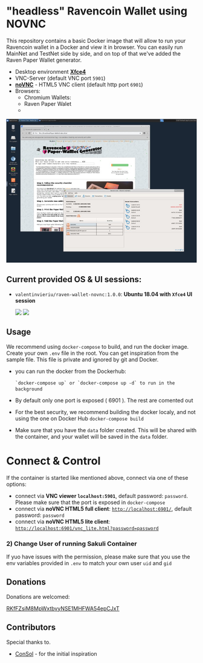 # "headless" Ravencoin Wallet using NOVNC

This repository contains a basic Docker image that will allow to run your Ravencoin wallet in a Docker and view it in browser. You can easily run MainNet and TestNet side by side, and on top of that we've added the Raven Paper Wallet generator.

* Desktop environment [**Xfce4**](http://www.xfce.org)
* VNC-Server (default VNC port `5901`)
* [**noVNC**](https://github.com/novnc/noVNC) - HTML5 VNC client (default http port `6901`)
* Browsers:
  * Chromium
  Wallets:
  * Raven Paper Walet
  * 
  
![Docker VNC Desktop access via HTML page](.pictures/7dc0b257-66ab-42d3-a078-0090596e580b.jpg)

## Current provided OS & UI sessions:
* `valentinvieriu/raven-wallet-novnc:1.0.0`: __Ubuntu 18.04 with `Xfce4` UI session__

  [![](https://images.microbadger.com/badges/version/valentinvieriu/raven-wallet-novnc.svg)](https://hub.docker.com/r/valentinvieriu/raven-wallet-novnc/) [![](https://images.microbadger.com/badges/image/valentinvieriu/raven-wallet-novnc.svg)](http://microbadger.com/images/valentinvieriu/raven-wallet-novnc)


## Usage

We recommend using `docker-compose` to build, and run the docker image. Create your own `.env` file in the root. You can get inspiration from the sample file. This file is private and ignored by git and Docker. 

- you can run the docker from the Dockerhub:

      `docker-compose up` or `docker-compose up -d` to run in the background

- By default only one port is exposed ( 6901 ). The rest are comented out
- For the best security, we recommend building the docker localy, and not using the one on Docker Hub
      `docker-compose build`
- Make sure that you have the `data` folder created. This will be shared with the container, and your wallet will be saved in the `data` folder.

# Connect & Control
If the container is started like mentioned above, connect via one of these options:

* connect via __VNC viewer `localhost:5901`__, default password: `password`. Please make sure that the port is exposed in `docker-compose`
* connect via __noVNC HTML5 full client__: [`http://localhost:6901/`](http://localhost:6901), default password: `password` 
* connect via __noVNC HTML5 lite client__: [`http://localhost:6901/vnc_lite.html?password=password`](http://localhost:6901/vnc_lite.html?password=password) 


### 2) Change User of running Sakuli Container

If yuo have issues with the permission, please make sure that you use the env variables provided in `.env` to match your own user `uid` and `gid`

## Donations

Donations are welcomed: 

[RKfFZsiM8MpWxtbvyNSE1MHFWA54epCJxT](https://ravencoin.network/address/RKfFZsiM8MpWxtbvyNSE1MHFWA54epCJxT)

## Contributors

Special thanks to.

* [ConSol](https://github.com/ConSol/docker-headless-vnc-container) - for the initial inspiration
